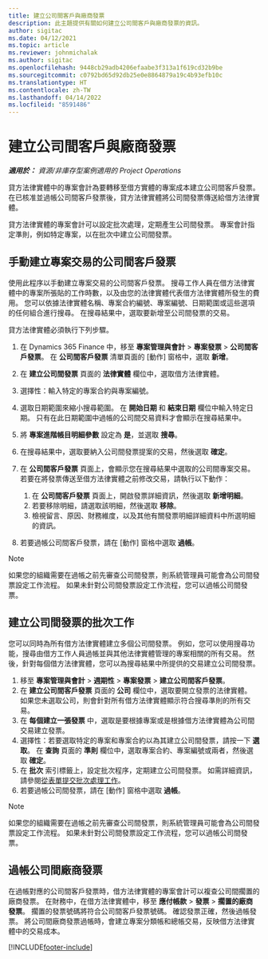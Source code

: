 ```yaml
---
title: 建立公司間客戶與廠商發票
description: 此主題提供有關如何建立公司間客戶與廠商發票的資訊。
author: sigitac
ms.date: 04/12/2021
ms.topic: article
ms.reviewer: johnmichalak
ms.author: sigitac
ms.openlocfilehash: 9448cb29adb4206efaabe3f313a1f619cd32b9be
ms.sourcegitcommit: c0792bd65d92db25e0e8864879a19c4b93efb10c
ms.translationtype: HT
ms.contentlocale: zh-TW
ms.lasthandoff: 04/14/2022
ms.locfileid: "8591486"
---
```

# <a name="create-intercompany-customer-and-vendor-invoices"></a>建立公司間客戶與廠商發票

_**適用於：** 資源/非庫存型案例適用的 Project Operations_

貸方法律實體中的專案會計為要轉移至借方實體的專案成本建立公司間客戶發票。 在已核准並過帳公司間客戶發票後，貸方法律實體將公司間發票傳送給借方法律實體。

貸方法律實體的專案會計可以設定批次處理，定期產生公司間發票。 專案會計指定準則，例如特定專案，以在批次中建立公司間發票。

## <a name="manually-create-an-intercompany-customer-invoice-for-project-transactions"></a>手動建立專案交易的公司間客戶發票 

使用此程序以手動建立專案交易的公司間客戶發票。 搜尋工作人員在借方法律實體中的專案所張貼的工作時數，以及由您的法律實體代表借方法律實體所發生的費用。 您可以依據法律實體名稱、專案合約編號、專案編號、日期範圍或這些選項的任何組合進行搜尋。 在搜尋結果中，選取要新增至公司間發票的交易。 

貸方法律實體必須執行下列步驟。 

1. 在 Dynamics 365 Finance 中，移至 **專案管理與會計** > **專案發票** > **公司間客戶發票**。 在 **公司間客戶發票** 清單頁面的 [動作] 窗格中，選取 **新增**。
2. 在 **建立公司間發票** 頁面的 **法律實體** 欄位中，選取借方法律實體。
3. 選擇性：輸入特定的專案合約與專案編號。
4. 選取日期範圍來縮小搜尋範圍。 在 **開始日期** 和 **結束日期** 欄位中輸入特定日期。 只有在此日期範圍中過帳的公司間交易資料才會顯示在搜尋結果中。
5. 將 **專案進階帳目明細參數** 設定為 **是**，並選取 **搜尋**。
6. 在搜尋結果中，選取要納入公司間發票提案的交易，然後選取 **確定**。
7. 在 **公司間客戶發票** 頁面上，會顯示您在搜尋結果中選取的公司間專案交易。 若要在將發票傳送至借方法律實體之前修改交易，請執行以下動作：
  
    1. 在 **公司間客戶發票** 頁面上，開啟發票詳細資訊，然後選取 **新增明細**。
    2. 若要移除明細，請選取該明細，然後選取 **移除**。
    3. 檢視留言、原因、財務維度，以及其他有關發票明細詳細資料中所選明細的資訊。
    
8. 若要過帳公司間客戶發票，請在 [動作] 窗格中選取 **過帳**。

> [!NOTE]
> 如果您的組織需要在過帳之前先審查公司間發票，則系統管理員可能會為公司間發票設定工作流程。 如果未針對公司間發票設定工作流程，您可以過帳公司間發票。

## <a name="create-a-batch-job-for-intercompany-invoices"></a>建立公司間發票的批次工作

您可以同時為所有借方法律實體建立多個公司間發票。 例如，您可以使用搜尋功能，搜尋由借方工作人員過帳並與其他法律實體管理的專案相關的所有交易。 然後，針對每個借方法律實體，您可以為搜尋結果中所提供的交易建立公司間發票。

1. 移至 **專案管理與會計** > **週期性** > **專案發票** > **建立公司間客戶發票**。
2. 在 **建立公司間客戶發票** 頁面的 **公司** 欄位中，選取要開立發票的法律實體。 如果您未選取公司，則會針對所有借方法律實體顯示符合搜尋準則的所有交易。
3. 在 **每個建立一張發票** 中，選取是要根據專案或是根據借方法律實體為公司間交易建立發票。
4. 選擇性：若要選取特定的專案和專案合約以為其建立公司間發票，請按一下 **選取**。 在 **查詢** 頁面的 **準則** 欄位中，選取專案合約、專案編號或兩者，然後選取 **確定**。
5. 在 **批次** 索引標籤上，設定批次程序，定期建立公司間發票。 如需詳細資訊，請參閱[從表單提交批次處理工作](/dynamicsax-2012/appuser-itpro/submit-a-batch-processing-job-from-a-form)。
6. 若要過帳公司間發票，請在 [動作] 窗格中選取 **過帳**。

> [!NOTE]
> 如果您的組織需要在過帳之前先審查公司間發票，則系統管理員可能會為公司間發票設定工作流程。 如果未針對公司間發票設定工作流程，您可以過帳公司間發票。

## <a name="post-the-intercompany-vendor-invoice"></a>過帳公司間廠商發票

在過帳對應的公司間客戶發票時，借方法律實體的專案會計可以複查公司間擱置的廠商發票。 在財務中，在借方法律實體中，移至 **應付帳款** > **發票** > **擱置的廠商發票**。 擱置的發票號碼將符合公司間客戶發票號碼。 確認發票正確，然後過帳發票。 將公司間廠商發票過帳時，會建立專案分類帳和總帳交易，反映借方法律實體中的交易成本。


[!INCLUDE[footer-include](../includes/footer-banner.md)]
